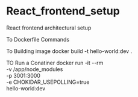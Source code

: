 # React_frontend_setup
React frontend architectural setup

To Dockerfile Commands

To Building image
docker build -t hello-world:dev .

TO Run a Conatiner
docker run -it --rm \
-v /app/node_modules \
-p 3001:3000 \
-e CHOKIDAR_USEPOLLING=true \
hello-world:dev
